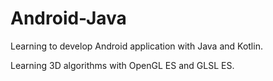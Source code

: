 # Android-Java

Learning to develop Android application with Java and Kotlin.

Learning 3D algorithms with OpenGL ES and GLSL ES.

